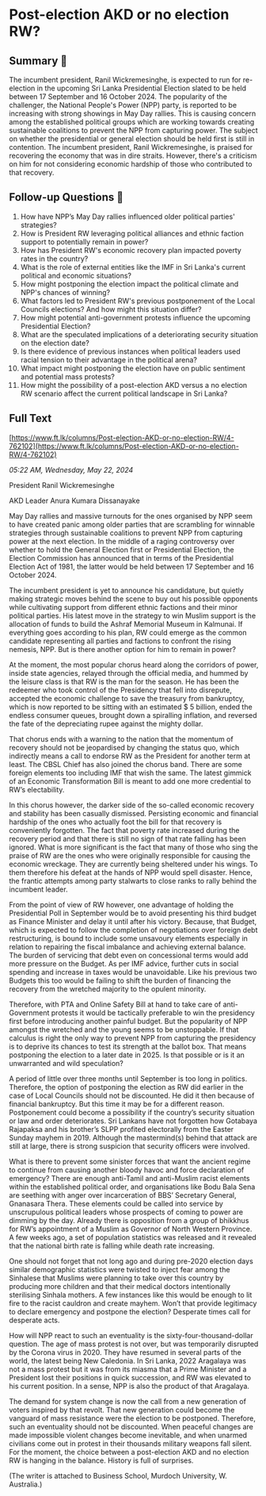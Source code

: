 # Post-election AKD or no election RW?

## Summary 🤖

The incumbent president, Ranil Wickremesinghe, is expected to run for re-election in the upcoming Sri Lanka Presidential Election slated to be held between 17 September and 16 October 2024. The popularity of the challenger, the National People's Power (NPP) party, is reported to be increasing with strong showings in May Day rallies. This is causing concern among the established political groups which are working towards creating sustainable coalitions to prevent the NPP from capturing power. The subject on whether the presidential or general election should be held first is still in contention. The incumbent president, Ranil Wickremesinghe, is praised for recovering the economy that was in dire straits. However, there's a criticism on him for not considering economic hardship of those who contributed to that recovery.

## Follow-up Questions 🤖

1. How have NPP’s May Day rallies influenced older political parties' strategies?
2. How is President RW leveraging political alliances and ethnic faction support to potentially remain in power?
3. How has President RW's economic recovery plan impacted poverty rates in the country?
4. What is the role of external entities like the IMF in Sri Lanka's current political and economic situations?
5. How might postponing the election impact the political climate and NPP's chances of winning?
6. What factors led to President RW's previous postponement of the Local Councils elections? And how might this situation differ?
7. How might potential anti-government protests influence the upcoming Presidential Election?
8. What are the speculated implications of a deteriorating security situation on the election date? 
9. Is there evidence of previous instances when political leaders used racial tension to their advantage in the political arena?
10. What impact might postponing the election have on public sentiment and potential mass protests?
11. How might the possibility of a post-election AKD versus a no election RW scenario affect the current political landscape in Sri Lanka?


## Full Text

[https://www.ft.lk/columns/Post-election-AKD-or-no-election-RW/4-762102](https://www.ft.lk/columns/Post-election-AKD-or-no-election-RW/4-762102)

*05:22 AM, Wednesday, May 22, 2024*

President Ranil Wickremesinghe

AKD Leader Anura Kumara Dissanayake

May Day rallies and massive turnouts for the ones organised by NPP seem to have created panic among older parties that are scrambling for winnable strategies through sustainable coalitions to prevent NPP from capturing power at the next election. In the middle of a raging controversy over whether to hold the General Election first or Presidential Election, the Election Commission has announced that in terms of the Presidential Election Act of 1981, the latter would be held between 17 September and 16 October 2024.

The incumbent president is yet to announce his candidature, but quietly making strategic moves behind the scene to buy out his possible opponents while cultivating support from different ethnic factions and their minor political parties. His latest move in the strategy to win Muslim support is the allocation of funds to build the Ashraf Memorial Museum in Kalmunai. If everything goes according to his plan, RW could emerge as the common candidate representing all parties and factions to confront the rising nemesis, NPP. But is there another option for him to remain in power?

At the moment, the most popular chorus heard along the corridors of power, inside state agencies, relayed through the official media, and hummed by the leisure class is that RW is the man for the season. He has been the redeemer who took control of the Presidency that fell into disrepute, accepted the economic challenge to save the treasury from bankruptcy, which is now reported to be sitting with an estimated $ 5 billion, ended the endless consumer queues, brought down a spiralling inflation, and reversed the fate of the depreciating rupee against the mighty dollar.

That chorus ends with a warning to the nation that the momentum of recovery should not be jeopardised by changing the status quo, which indirectly means a call to endorse RW as the President for another term at least. The CBSL Chief has also joined the chorus band. There are some foreign elements too including IMF that wish the same. The latest gimmick of an Economic Transformation Bill is meant to add one more credential to RW’s electability.

In this chorus however, the darker side of the so-called economic recovery and stability has been casually dismissed. Persisting economic and financial hardship of the ones who actually foot the bill for that recovery is conveniently forgotten. The fact that poverty rate increased during the recovery period and that there is still no sign of that rate falling has been ignored. What is more significant is the fact that many of those who sing the praise of RW are the ones who were originally responsible for causing the economic wreckage. They are currently being sheltered under his wings. To them therefore his defeat at the hands of NPP would spell disaster. Hence, the frantic attempts among party stalwarts to close ranks to rally behind the incumbent leader.

From the point of view of RW however, one advantage of holding the Presidential Poll in September would be to avoid presenting his third budget as Finance Minister and delay it until after his victory. Because, that Budget, which is expected to follow the completion of negotiations over foreign debt restructuring, is bound to include some unsavoury elements especially in relation to repairing the fiscal imbalance and achieving external balance. The burden of servicing that debt even on concessional terms would add more pressure on the Budget. As per IMF advice, further cuts in social spending and increase in taxes would be unavoidable. Like his previous two Budgets this too would be failing to shift the burden of financing the recovery from the wretched majority to the opulent minority.

Therefore, with PTA and Online Safety Bill at hand to take care of anti-Government protests it would be tactically preferable to win the presidency first before introducing another painful budget. But the popularity of NPP amongst the wretched and the young seems to be unstoppable. If that calculus is right the only way to prevent NPP from capturing the presidency is to deprive its chances to test its strength at the ballot box. That means postponing the election to a later date in 2025. Is that possible or is it an unwarranted and wild speculation?

A period of little over three months until September is too long in politics. Therefore, the option of postponing the election as RW did earlier in the case of Local Councils should not be discounted. He did it then because of financial bankruptcy. But this time it may be for a different reason. Postponement could become a possibility if the country’s security situation or law and order deteriorates. Sri Lankans have not forgotten how Gotabaya Rajapaksa and his brother’s SLPP profited electorally from the Easter Sunday mayhem in 2019. Although the mastermind(s) behind that attack are still at large, there is strong suspicion that security officers were involved.

What is there to prevent some sinister forces that want the ancient regime to continue from causing another bloody havoc and force declaration of emergency? There are enough anti-Tamil and anti-Muslim racist elements within the established political order, and organisations like Bodu Bala Sena are seething with anger over incarceration of BBS’ Secretary General, Gnanasara Thera. These elements could be called into service by unscrupulous political leaders whose prospects of coming to power are dimming by the day. Already there is opposition from a group of bhikkhus for RW’s appointment of a Muslim as Governor of North Western Province. A few weeks ago, a set of population statistics was released and it revealed that the national birth rate is falling while death rate increasing.

One should not forget that not long ago and during pre-2020 election days similar demographic statistics were twisted to inject fear among the Sinhalese that Muslims were planning to take over this country by producing more children and that their medical doctors intentionally sterilising Sinhala mothers. A few instances like this would be enough to lit fire to the racist cauldron and create mayhem. Won’t that provide legitimacy to declare emergency and postpone the election? Desperate times call for desperate acts.

How will NPP react to such an eventuality is the sixty-four-thousand-dollar question. The age of mass protest is not over, but was temporarily disrupted by the Corona virus in 2020. They have resumed in several parts of the world, the latest being New Caledonia. In Sri Lanka, 2022 Aragalaya was not a mass protest but it was from its miasma that a Prime Minister and a President lost their positions in quick succession, and RW was elevated to his current position. In a sense, NPP is also the product of that Aragalaya.

The demand for system change is now the call from a new generation of voters inspired by that revolt. That new generation could become the vanguard of mass resistance were the election to be postponed. Therefore, such an eventuality should not be discounted. When peaceful changes are made impossible violent changes become inevitable, and when unarmed civilians come out in protest in their thousands military weapons fall silent. For the moment, the choice between a post-election AKD and no election RW is hanging in the balance. History is full of surprises.

(The writer is attached to Business School, Murdoch University, W. Australia.)


